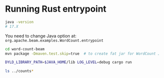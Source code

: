 # Running Rust entrypoint

```bash
java -version
# 17.X
```

You need to change Java option at: `org.apache.beam.examples.WordCount.entrypoint`

```bash
cd word-count-beam
mvn package -Dmaven.test.skip=true  # to create fat jar for WordCount Java app

DYLD_LIBRARY_PATH=$JAVA_HOME/lib LOG_LEVEL=debug cargo run

ls ../counts*
```

